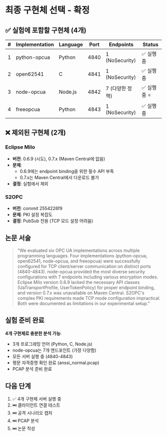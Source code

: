 # 최종 구현체 선택 - 확정

## ✅ 실험에 포함할 구현체 (4개)

| # | Implementation | Language | Port | Endpoints | Status |
|---|----------------|----------|------|-----------|--------|
| 1 | python-opcua | Python | 4840 | 1 (NoSecurity) | ✅ 실행 중 |
| 2 | open62541 | C | 4841 | 1 (NoSecurity) | ✅ 실행 중 |
| 3 | node-opcua | Node.js | 4842 | 7 (다양한 정책) | ✅ 실행 중 ⭐ |
| 4 | freeopcua | Python | 4843 | 1 (NoSecurity) | ✅ 실행 중 |

## ❌ 제외된 구현체 (2개)

### Eclipse Milo
- **버전**: 0.6.9 (시도), 0.7.x (Maven Central에 없음)
- **문제**: 
  - 0.6.9에는 endpoint binding을 위한 필수 API 부족
  - 0.7.x는 Maven Central에서 다운로드 불가
- **결정**: 실험에서 제외

### S2OPC
- **버전**: commit 2554226f9
- **문제**: PKI 설정 복잡도
- **결정**: PubSub 전용 (TCP 모드 설정 어려움)

## 논문 서술

> "We evaluated six OPC UA implementations across multiple programming languages. Four implementations (python-opcua, open62541, node-opcua, and freeopcua) were successfully configured for TCP client/server communication on distinct ports (4840-4843). node-opcua provided the most diverse security configurations with 7 endpoints including various encryption modes. Eclipse Milo version 0.6.9 lacked the necessary API classes (UaTransportProfile, UserTokenPolicy) for proper endpoint binding, and version 0.7.x was unavailable on Maven Central. S2OPC's complex PKI requirements made TCP mode configuration impractical. Both were documented as limitations in our experimental setup."

## 실험 준비 완료

**4개 구현체로 충분한 분석 가능**:
- 3개 프로그래밍 언어 (Python, C, Node.js)
- node-opcua는 7개 엔드포인트 (가장 다양함)
- 모든 서버 실행 중 (4840-4843)
- 평문 자격증명 확인 완료 (anssi_normal.pcap)
- PCAP 분석 준비 완료

## 다음 단계

1. ✅ 4개 구현체 서버 실행 중
2. ⏭️ 클라이언트 연결 테스트
3. ⏭️ 공격 시나리오 캡처
4. ⏭️ PCAP 분석
5. ⏭️ 논문 작성
